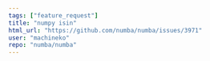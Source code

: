 ```yaml
---
tags: ["feature_request"]
title: "numpy isin"
html_url: "https://github.com/numba/numba/issues/3971"
user: "machineko"
repo: "numba/numba"
---
```



